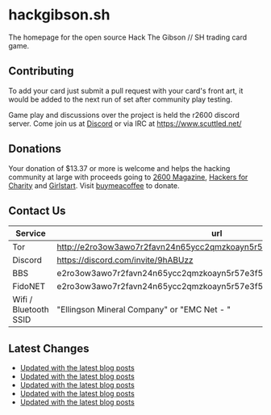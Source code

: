 # hackgibson.sh
The homepage for the open source Hack The Gibson // SH trading card game.


## Contributing

To add your card just submit a pull request with your card's front art, it would be added to the next run of set after community play testing.

Game play and discussions over the project is held the r2600 discord server. Come join us at [Discord](https://discord.com/invite/9hABUzz) or via IRC at https://www.scuttled.net/


## Donations

Your donation of $13.37 or more is welcome and helps the hacking community at large with proceeds going to [2600 Magazine](https://2600.com/), [Hackers for Charity](https://hackersforcharity.org) and [Girlstart](https://girlstart.org).  Visit [buymeacoffee](https://www.buymeacoffee.com/hackgibson.sh) to donate.


## Contact Us

Service | url
-|-
Tor | http://e2ro3ow3awo7r2favn24n65ycc2qmzkoayn5r57e3f56nvjwdcgg32ad.onion
Discord | https://discord.com/invite/9hABUzz
BBS | e2ro3ow3awo7r2favn24n65ycc2qmzkoayn5r57e3f56nvjwdcgg32ad.onion:23
FidoNET | e2ro3ow3awo7r2favn24n65ycc2qmzkoayn5r57e3f56nvjwdcgg32ad.onion:24554
Wifi / Bluetooth SSID | "Ellingson Mineral Company" or "EMC Net - <fidonet address>"

## Latest Changes
<!-- BLOG-POST-LIST:START -->
- [Updated with the latest blog posts](https://github.com/DFW2600/hackgibson.sh/commit/7680a294e5a5e8c98a2f84c36b7c793dfcf910b1)
- [Updated with the latest blog posts](https://github.com/DFW2600/hackgibson.sh/commit/d06b59374b236d7a697127d732cb0e0e9590242b)
- [Updated with the latest blog posts](https://github.com/DFW2600/hackgibson.sh/commit/b9eadf429e478b9a8c84da7795a45b0eebb684d1)
- [Updated with the latest blog posts](https://github.com/DFW2600/hackgibson.sh/commit/6e4440f7bc7923d404d0abee279699bb22c14ba0)
- [Updated with the latest blog posts](https://github.com/DFW2600/hackgibson.sh/commit/8a95c21d7de6d86a3d6149f9e678f93cdf1b934c)
<!-- BLOG-POST-LIST:END -->
